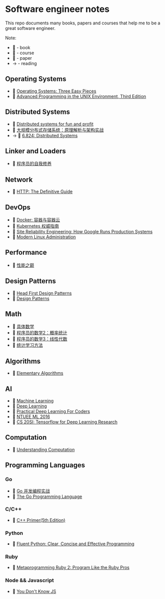 # Software engineer notes

This repo documents many books, papers and courses that help me to be a great software engineer.

Note:

* :book: - book
* :school: - course
* :pencil: - paper
* -> - reading

## Operating Systems

* :book: [Operating Systems: Three Easy Pieces](http://pages.cs.wisc.edu/~remzi/OSTEP)
* :book: [Advanced Programming in the UNIX Environment, Third Edition](http://www.apuebook.com/apue3e.html)

## Distributed Systems

* :book: [Distributed systems for fun and profit](http://book.mixu.net/distsys/single-page.html)
* :book: [大规模分布式存储系统：原理解析与架构实战](https://book.douban.com/subject/25723658)
* -> :school: [6.824: Distributed Systems](https://pdos.csail.mit.edu/6.824)

## Linker and Loaders

* :book: [程序员的自我修养](https://book.douban.com/subject/3652388)

## Network

* :book: [HTTP: The Definitive Guide](http://shop.oreilly.com/product/9781565925090.do)

## DevOps

* :book: [Docker: 容器与容器云](https://book.douban.com/subject/26894736)
* :book: [Kubernetes 权威指南](https://book.douban.com/subject/26902153)
* :book: [Site Reliability Engineering: How Google Runs Production Systems](http://shop.oreilly.com/product/0636920041528.do)
* :book: [Modern Linux Administration](http://shop.oreilly.com/product/0636920044079.do)

## Performance

* :book: [性能之巅](https://book.douban.com/subject/26586598)

## Design Patterns

* :book: [Head First Design Patterns](http://shop.oreilly.com/product/9780596007126.do)
* :book: [Design Patterns](https://sourcemaking.com/design_patterns)

## Math

* :book: [具体数学](https://book.douban.com/subject/21323941)
* :book: [程序员的数学2：概率统计](https://book.douban.com/subject/26593822)
* :book: [程序员的数学3：线性代数](https://book.douban.com/subject/26740548)
* :book: [统计学习方法](https://book.douban.com/subject/10590856)

## Algorithms

* :book: [Elementary Algorithms](https://github.com/liuxinyu95/AlgoXY)

## AI

* :school: [Machine Learning](https://www.coursera.org/learn/machine-learning)
* :book: [Deep Learning](http://www.deeplearningbook.org)
* :book: [Practical Deep Learning For Coders](http://course.fast.ai)
* :school: [NTUEE ML 2016](https://www.youtube.com/playlist?list=PLJV_el3uVTsPy9oCRY30oBPNLCo89yu49)
* :school: [CS 20SI: Tensorflow for Deep Learning Research](http://web.stanford.edu/class/cs20si/index.html)

## Computation

* :book: [Understanding Computation](http://computationbook.com)

## Programming Languages

### Go

* :book: [Go 并发编程实战](https://book.douban.com/subject/26244729)
* :book: [The Go Programming Language](http://www.gopl.io)

### C/C++

* :book: [C++ Primer(5th Edition)](https://www.amazon.com/Primer-5th-Stanley-B-Lippman/dp/0321714113)

### Python

* :book: [Fluent Python: Clear, Concise and Effective Programming](http://shop.oreilly.com/product/0636920032519.do)

### Ruby

* :book: [Metaprogramming Ruby 2: Program Like the Ruby Pros](https://pragprog.com/book/ppmetr2/metaprogramming-ruby-2)

### Node && Javascript

* :book: [You Don't Know JS](https://github.com/getify/You-Dont-Know-JS)


